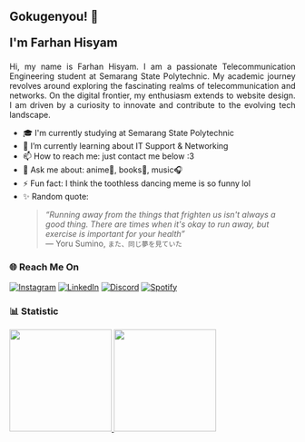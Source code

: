 <!--
**farhanhisyam/farhanhisyam** is a ✨ _special_ ✨ repository because its `README.md` (this file) appears on your GitHub profile.

Here are some ideas to get you started:

- 🔭 I’m currently working on ...
- 🌱 I’m currently learning ...
- 👯 I’m looking to collaborate on ...
- 🤔 I’m looking for help with ...
- 💬 Ask me about ...
- 📫 How to reach me: ...
- 😄 Pronouns: ...
- ⚡ Fun fact: ...
-->

<h2>Gokugenyou! 👋
  
I'm Farhan Hisyam</h2>
<p align="justify">Hi, my name is Farhan Hisyam. I am a passionate Telecommunication Engineering student at Semarang State Polytechnic. My academic journey revolves around exploring the fascinating realms of telecommunication and networks. On the digital frontier, my enthusiasm extends to website design. I am driven by a curiosity to innovate and contribute to the evolving tech landscape. 
  
- 🎓 I'm currently studying at Semarang State Polytechnic
- 🔬 I’m currently learning about IT Support & Networking
- 📫 How to reach me: just contact me below :3
- 💬 Ask me about: anime🍙, books📖, music🎧
- ⚡ Fun fact: I think the toothless dancing meme is so funny lol
- ✨ Random quote:
  >*“Running away from the things that frighten us isn't always a good thing. There are times when it's okay to run away, but exercise is important for your health”* <br> ― Yoru Sumino, `また、同じ夢を見ていた`

### 🌐 Reach Me On
[![Instagram](https://img.shields.io/badge/Instagram-farhanhisyam_-purple?style=flat&logo=instagram)](https://www.instagram.com/farhanhisyam_/)
[![LinkedIn](https://img.shields.io/badge/LinkedIn-farhanhisyam-blue?style=flat&logo=linkedin)](https://www.linkedin.com/in/farhan-hisyam-8bb888272/)
[![Discord](https://img.shields.io/badge/Discord-lemon_soda-blue?style=flat&logo=discord)](https://www.discordapp.com/users/454715045004181508)
[![Spotify](https://img.shields.io/badge/Spotify-hanie_mustard-green?style=flat&logo=spotify)](https://open.spotify.com/user/31d3r4satfxwpkbuvzzsmmym7woe?si=QzRlzg-oTf6D-LndDoNCyw)

### 📊 Statistic
<p align="left">
<a href="https://github.com/farhanhisyam">
  <img height="180em" src="https://github-readme-stats-eight-theta.vercel.app/api?username=farhanhisyam&show_icons=true&theme=algolia&include_all_commits=true&count_private=true"/>
  <img height="180em" src="https://github-readme-stats-eight-theta.vercel.app/api/top-langs/?username=farhanhisyam&layout=compact&layout=compact&theme=algolia"/>
</a>
</p>
